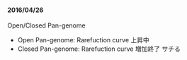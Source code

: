 #### 2016/04/26  
Open/Closed Pan-genome  
  - Open Pan-genome: Rarefuction curve 上昇中
  - Closed Pan-genome: Rarefuction curve 増加終了 サチる
